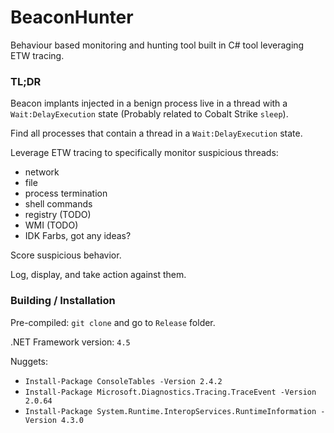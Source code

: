 # BeaconHunter

Behaviour based monitoring and hunting tool built in C# tool leveraging ETW tracing.

### TL;DR
Beacon implants injected in a benign process live in a thread with a `Wait:DelayExecution` state (Probably related to Cobalt Strike `sleep`).

Find all processes that contain a thread in a `Wait:DelayExecution` state. 

Leverage ETW tracing to specifically monitor suspicious threads: 
  - network
  - file
  - process termination
  - shell commands
  - registry (TODO)
  - WMI (TODO)
  - IDK Farbs, got any ideas?

Score suspicious behavior.

Log, display, and take action against them.
  
### Building / Installation

Pre-compiled: `git clone` and go to `Release` folder.

.NET Framework version: `4.5`

Nuggets:

* `Install-Package ConsoleTables -Version 2.4.2`
* `Install-Package Microsoft.Diagnostics.Tracing.TraceEvent -Version 2.0.64`
* `Install-Package System.Runtime.InteropServices.RuntimeInformation -Version 4.3.0`

